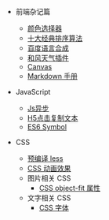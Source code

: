 - 前端杂记篇
  - [颜色选择器](/getting-Started/颜色选择器.md)
  - [十大经典排序算法](/getting-Started/十大经典排序算法.md)
  - [百度语言合成](/getting-Started/百度语言合成.md)
  - [和风天气插件](/getting-Started/和风天气插件.md)
  - [Canvas](/getting-Started/Canvas.md)
  - [Markdown 手册](/getting-Started/Markdown.md)

- JavaScript
  - [Js异步](/js/Js异步.md)
  - [H5点击复制文本](/js/H5点击复制文本.md)
  - [ES6 Symbol](/js/ES6-Symbol.md)

- CSS 
  - [预编译 less](/css/预编译-less.md)
  - [CSS 动画效果](/css/CSS-动画效果.md)
  - 图片相关 CSS
    - [CSS object-fit 属性](/css/CSS_object-fit_属性.md)
  - 文字相关 CSS
    - [CSS 字体](/css/CSS字体.md)